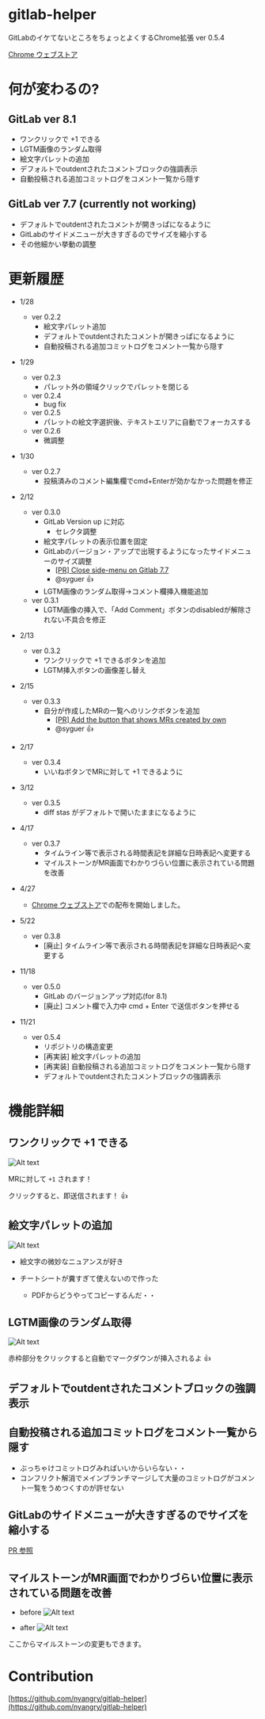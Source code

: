 gitlab-helper
=============


GitLabのイケてないところをちょっとよくするChrome拡張 ver 0.5.4

[Chrome ウェブストア](https://chrome.google.com/webstore/detail/gitlab-helper/llipkopkbbinmcoaecgnboheihnbpdkn)


# 何が変わるの?
## GitLab ver 8.1
- ワンクリックで +1 できる
- LGTM画像のランダム取得
- 絵文字パレットの追加
- デフォルトでoutdentされたコメントブロックの強調表示
- 自動投稿される追加コミットログをコメント一覧から隠す

## GitLab ver 7.7 (currently not working)
- デフォルトでoutdentされたコメントが開きっぱになるように
- GitLabのサイドメニューが大きすぎるのでサイズを縮小する
- その他細かい挙動の調整


# 更新履歴

- 1/28
  - ver 0.2.2
    - 絵文字パレット追加
    - デフォルトでoutdentされたコメントが開きっぱになるように
    - 自動投稿される追加コミットログをコメント一覧から隠す
- 1/29
  - ver 0.2.3
    - パレット外の領域クリックでパレットを閉じる
   - ver 0.2.4
     - bug fix
   - ver 0.2.5
     - パレットの絵文字選択後、テキストエリアに自動でフォーカスする
   - ver 0.2.6
     - 微調整
- 1/30
  - ver 0.2.7
    - 投稿済みのコメント編集欄でcmd+Enterが効かなかった問題を修正
- 2/12
  - ver 0.3.0
    - GitLab Version up に対応
      - セレクタ調整
    - 絵文字パレットの表示位置を固定
    - GitLabのバージョン・アップで出現するようになったサイドメニューのサイズ調整
      - [[PR] Close side-menu on Gitlab 7.7](https://github.com/nyangry/gitlab-helper/pull/1)
      - @syguer :+1:
    - LGTM画像のランダム取得→コメント欄挿入機能追加
  - ver 0.3.1
    - LGTM画像の挿入で、「Add Comment」ボタンのdisabledが解除されない不具合を修正

- 2/13
  - ver 0.3.2
    - ワンクリックで +1 できるボタンを追加
    - LGTM挿入ボタンの画像差し替え

- 2/15
  - ver 0.3.3
    - 自分が作成したMRの一覧へのリンクボタンを追加
      - [[PR] Add the button that shows MRs created by own](https://github.com/nyangry/gitlab-helper/pull/3)
      - @syguer :+1:

- 2/17
  - ver 0.3.4
    - いいねボタンでMRに対して +1 できるように

- 3/12
   - ver 0.3.5
      - diff stas がデフォルトで開いたままになるように

- 4/17
  - ver 0.3.7
      - タイムライン等で表示される時間表記を詳細な日時表記へ変更する
      - マイルストーンがMR画面でわかりづらい位置に表示されている問題を改善

- 4/27
  - [Chrome ウェブストア](https://chrome.google.com/webstore/detail/gitlab-helper/llipkopkbbinmcoaecgnboheihnbpdkn)での配布を開始しました。

- 5/22
  - ver 0.3.8
      - [廃止] タイムライン等で表示される時間表記を詳細な日時表記へ変更する

- 11/18
  - ver 0.5.0
    - GitLab のバージョンアップ対応(for 8.1)
    - [廃止] コメント欄で入力中 cmd + Enter で送信ボタンを押せる


- 11/21
  - ver 0.5.4
    - リポジトリの構造変更
    - [再実装] 絵文字パレットの追加
    - [再実装] 自動投稿される追加コミットログをコメント一覧から隠す
    - デフォルトでoutdentされたコメントブロックの強調表示

# 機能詳細


## ワンクリックで +1 できる
![Alt text](https://monosnap.com/file/EsIGBeHoFVbFBwKpmcW3p6PmhBCnjZ.png)

MRに対して `+1` されます！

クリックすると、即送信されます！ :+1:


## 絵文字パレットの追加
![Alt text](https://monosnap.com/file/mfcNZi2TRZsMJ5FFTAhFBoo4LoIzec.png)

- 絵文字の微妙なニュアンスが好き

- チートシートが糞すぎて使えないので作った
  - PDFからどうやってコピーするんだ・・

## LGTM画像のランダム取得
![Alt text](https://monosnap.com/file/MfcYsgxNeDpZJ56o4beSUth794SJvF.png)

赤枠部分をクリックすると自動でマークダウンが挿入されるよ :+1:


## デフォルトでoutdentされたコメントブロックの強調表示

## 自動投稿される追加コミットログをコメント一覧から隠す
- ぶっちゃけコミットログみればいいからいらない・・
- コンフリクト解消でメインブランチマージして大量のコミットログがコメント一覧をうめつくすのが許せない

## GitLabのサイドメニューが大きすぎるのでサイズを縮小する
[PR 参照](https://github.com/nyangry/gitlab-helper/pull/1)


## マイルストーンがMR画面でわかりづらい位置に表示されている問題を改善
- before
![Alt text](https://monosnap.com/file/bh1jzoNOzAMpey9J5dwLtNQJ5SLacZ.png)

- after
![Alt text](https://monosnap.com/file/NE4rpEAmjF101kcoliegH5BfpzX13D.png)

ここからマイルストーンの変更もできます。


# Contribution
[https://github.com/nyangry/gitlab-helper](https://github.com/nyangry/gitlab-helper)
